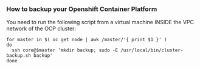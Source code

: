 ### How to backup your Openshift Container Platform

You need to run the following script from a virtual machine INSIDE the VPC network of the OCP cluster:
```
for master in $( oc get node | awk /master/'{ print $1 }' )
do
  ssh core@$master 'mkdir backup; sudo -E /usr/local/bin/cluster-backup.sh backup'
done


```
